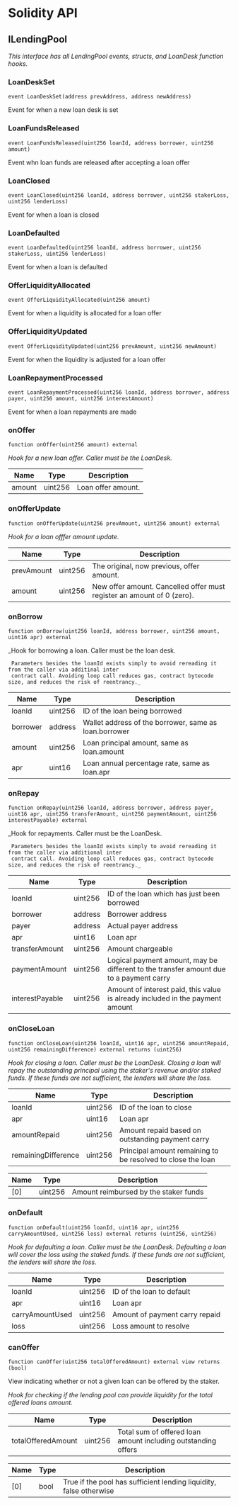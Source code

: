 # Solidity API

## ILendingPool

_This interface has all LendingPool events, structs, and LoanDesk function hooks._

### LoanDeskSet

```solidity
event LoanDeskSet(address prevAddress, address newAddress)
```

Event for when a new loan desk is set

### LoanFundsReleased

```solidity
event LoanFundsReleased(uint256 loanId, address borrower, uint256 amount)
```

Event whn loan funds are released after accepting a loan offer

### LoanClosed

```solidity
event LoanClosed(uint256 loanId, address borrower, uint256 stakerLoss, uint256 lenderLoss)
```

Event for when a loan is closed

### LoanDefaulted

```solidity
event LoanDefaulted(uint256 loanId, address borrower, uint256 stakerLoss, uint256 lenderLoss)
```

Event for when a loan is defaulted

### OfferLiquidityAllocated

```solidity
event OfferLiquidityAllocated(uint256 amount)
```

Event for when a liquidity is allocated for a loan offer

### OfferLiquidityUpdated

```solidity
event OfferLiquidityUpdated(uint256 prevAmount, uint256 newAmount)
```

Event for when the liquidity is adjusted for a loan offer

### LoanRepaymentProcessed

```solidity
event LoanRepaymentProcessed(uint256 loanId, address borrower, address payer, uint256 amount, uint256 interestAmount)
```

Event for when a loan repayments are made

### onOffer

```solidity
function onOffer(uint256 amount) external
```

_Hook for a new loan offer.
     Caller must be the LoanDesk._

| Name | Type | Description |
| ---- | ---- | ----------- |
| amount | uint256 | Loan offer amount. |

### onOfferUpdate

```solidity
function onOfferUpdate(uint256 prevAmount, uint256 amount) external
```

_Hook for a loan offfer amount update._

| Name | Type | Description |
| ---- | ---- | ----------- |
| prevAmount | uint256 | The original, now previous, offer amount. |
| amount | uint256 | New offer amount. Cancelled offer must register an amount of 0 (zero). |

### onBorrow

```solidity
function onBorrow(uint256 loanId, address borrower, uint256 amount, uint16 apr) external
```

_Hook for borrowing a loan. Caller must be the loan desk.

     Parameters besides the loanId exists simply to avoid rereading it from the caller via additinal inter 
     contract call. Avoiding loop call reduces gas, contract bytecode size, and reduces the risk of reentrancy._

| Name | Type | Description |
| ---- | ---- | ----------- |
| loanId | uint256 | ID of the loan being borrowed |
| borrower | address | Wallet address of the borrower, same as loan.borrower |
| amount | uint256 | Loan principal amount, same as loan.amount |
| apr | uint16 | Loan annual percentage rate, same as loan.apr |

### onRepay

```solidity
function onRepay(uint256 loanId, address borrower, address payer, uint16 apr, uint256 transferAmount, uint256 paymentAmount, uint256 interestPayable) external
```

_Hook for repayments. Caller must be the LoanDesk. 
     
     Parameters besides the loanId exists simply to avoid rereading it from the caller via additional inter 
     contract call. Avoiding loop call reduces gas, contract bytecode size, and reduces the risk of reentrancy._

| Name | Type | Description |
| ---- | ---- | ----------- |
| loanId | uint256 | ID of the loan which has just been borrowed |
| borrower | address | Borrower address |
| payer | address | Actual payer address |
| apr | uint16 | Loan apr |
| transferAmount | uint256 | Amount chargeable |
| paymentAmount | uint256 | Logical payment amount, may be different to the transfer amount due to a payment carry |
| interestPayable | uint256 | Amount of interest paid, this value is already included in the payment amount |

### onCloseLoan

```solidity
function onCloseLoan(uint256 loanId, uint16 apr, uint256 amountRepaid, uint256 remainingDifference) external returns (uint256)
```

_Hook for closing a loan. Caller must be the LoanDesk. Closing a loan will repay the outstanding principal 
     using the staker's revenue and/or staked funds. If these funds are not sufficient, the lenders will
     share the loss._

| Name | Type | Description |
| ---- | ---- | ----------- |
| loanId | uint256 | ID of the loan to close |
| apr | uint16 | Loan apr |
| amountRepaid | uint256 | Amount repaid based on outstanding payment carry |
| remainingDifference | uint256 | Principal amount remaining to be resolved to close the loan |

| Name | Type | Description |
| ---- | ---- | ----------- |
| [0] | uint256 | Amount reimbursed by the staker funds |

### onDefault

```solidity
function onDefault(uint256 loanId, uint16 apr, uint256 carryAmountUsed, uint256 loss) external returns (uint256, uint256)
```

_Hook for defaulting a loan. Caller must be the LoanDesk. Defaulting a loan will cover the loss using 
the staked funds. If these funds are not sufficient, the lenders will share the loss._

| Name | Type | Description |
| ---- | ---- | ----------- |
| loanId | uint256 | ID of the loan to default |
| apr | uint16 | Loan apr |
| carryAmountUsed | uint256 | Amount of payment carry repaid |
| loss | uint256 | Loss amount to resolve |

### canOffer

```solidity
function canOffer(uint256 totalOfferedAmount) external view returns (bool)
```

View indicating whether or not a given loan can be offered by the staker.

_Hook for checking if the lending pool can provide liquidity for the total offered loans amount._

| Name | Type | Description |
| ---- | ---- | ----------- |
| totalOfferedAmount | uint256 | Total sum of offered loan amount including outstanding offers |

| Name | Type | Description |
| ---- | ---- | ----------- |
| [0] | bool | True if the pool has sufficient lending liquidity, false otherwise |

